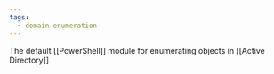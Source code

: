 ```yaml
---
tags:
  - domain-enumeration
---
```

The default [[PowerShell]] module for enumerating objects in [[Active Directory]]